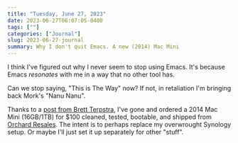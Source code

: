 ```yaml
---
title: "Tuesday, June 27, 2023"
date: 2023-06-27T06:07:05-0400
tags: [""]
categories: ["Journal"]
slug: 2023-06-27-journal
summary: Why I don't quit Emacs. A new (2014) Mac Mini
---
```



I think I've figured out why I never seem to stop using Emacs. It's because Emacs _resonates_ with me in a way that no other tool has.

Can we stop saying, "This is The Way" now? If not, in retaliation I'm bringing back Mork's "Nanu Nanu".

Thanks to a [post from Brett Terpstra](https://nojack.easydns.ca/@ttscoff/110617655777277597), I've gone and ordered a 2014 Mac Mini (16GB/1TB) for $100 cleaned, tested, bootable, and shipped from [Orchard Resales](https://orchardresales.com/products/mac-mini-2014?variant=44931692724538). The intent is to perhaps replace my overwrought Synology setup. Or maybe I'll just set it up separately for other "stuff".
